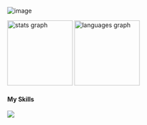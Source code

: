 
![image](https://github.com/user-attachments/assets/f37f2d01-351c-4b7b-8558-04252781369c)

<div>
  <img src="https://github-readme-stats.vercel.app/api?username=ericksoumes&hide_title=true&hide_rank=false&show_icons=true&include_all_commits=true&count_private=true&disable_animations=false&theme=great-gatsby&locale=en&hide_border=true" height="150" alt="stats graph" />
  <img src="https://github-readme-stats.vercel.app/api/top-langs?username=ericksoumes&locale=en&hide_title=false&layout=compact&langs_count=4&theme=great-gatsby&hide_border=true&card_width=350" height="150" alt="languages graph" />
</div>

<p align="center">
  <h4>My Skills</h4>
  <a href="https://skillicons.dev">
    <img src="https://skillicons.dev/icons?i=css,docker,figma,git,github,html,js,jest,linux,mysql,nextjs,nodejs,postgres,prisma,react,tailwind,ts,vscode,vercel" />
  </a>
</p>




